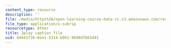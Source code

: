 ```yaml
---
content_type: resource
description: ''
file: /media/https%3A/open-learning-course-data-rc.s3.amazonaws.com/res-tll-004-stem-concept-videos-fall-2013/64641f3b6ea15314b96199d8d7b63d41_2HpF8R_cjR8.vtt
file_type: application/x-subrip
resourcetype: Other
title: 3play caption file
uid: 64641f3b-6ea1-5314-b961-99d8d7b63d41
---
```

